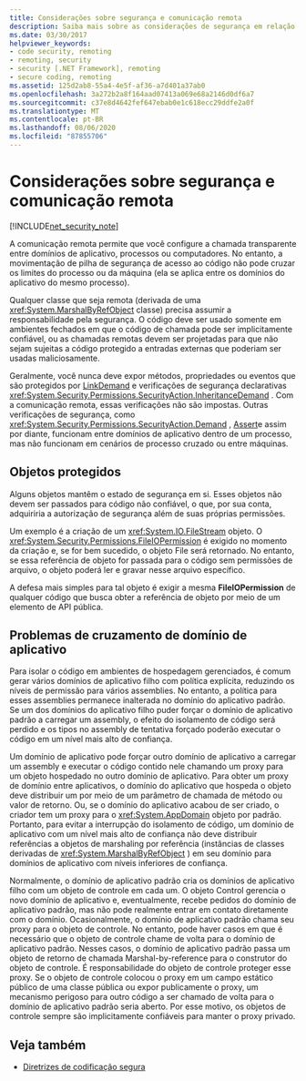 ```yaml
---
title: Considerações sobre segurança e comunicação remota
description: Saiba mais sobre as considerações de segurança em relação à comunicação remota, que permite configurar a chamada transparente entre domínios de aplicativo, processos ou computadores.
ms.date: 03/30/2017
helpviewer_keywords:
- code security, remoting
- remoting, security
- security [.NET Framework], remoting
- secure coding, remoting
ms.assetid: 125d2ab8-55a4-4e5f-af36-a7d401a37ab0
ms.openlocfilehash: 3a272b2a8f164aad07413a069e68a2146d0df6a7
ms.sourcegitcommit: c37e8d4642fef647ebab0e1c618ecc29ddfe2a0f
ms.translationtype: MT
ms.contentlocale: pt-BR
ms.lasthandoff: 08/06/2020
ms.locfileid: "87855706"
---
```

# <a name="security-and-remoting-considerations"></a>Considerações sobre segurança e comunicação remota

[!INCLUDE[net_security_note](../../../includes/net-security-note-md.md)]

A comunicação remota permite que você configure a chamada transparente entre domínios de aplicativo, processos ou computadores. No entanto, a movimentação de pilha de segurança de acesso ao código não pode cruzar os limites do processo ou da máquina (ela se aplica entre os domínios do aplicativo do mesmo processo).  
  
 Qualquer classe que seja remota (derivada de uma <xref:System.MarshalByRefObject> classe) precisa assumir a responsabilidade pela segurança. O código deve ser usado somente em ambientes fechados em que o código de chamada pode ser implicitamente confiável, ou as chamadas remotas devem ser projetadas para que não sejam sujeitas a código protegido a entradas externas que poderiam ser usadas maliciosamente.  
  
 Geralmente, você nunca deve expor métodos, propriedades ou eventos que são protegidos por [LinkDemand](link-demands.md) e verificações de segurança declarativas <xref:System.Security.Permissions.SecurityAction.InheritanceDemand> . Com a comunicação remota, essas verificações não são impostas. Outras verificações de segurança, como <xref:System.Security.Permissions.SecurityAction.Demand> , [Assert](using-the-assert-method.md)e assim por diante, funcionam entre domínios de aplicativo dentro de um processo, mas não funcionam em cenários de processo cruzado ou entre máquinas.  
  
## <a name="protected-objects"></a>Objetos protegidos  
 Alguns objetos mantêm o estado de segurança em si. Esses objetos não devem ser passados para código não confiável, o que, por sua conta, adquiriria a autorização de segurança além de suas próprias permissões.  
  
 Um exemplo é a criação de um <xref:System.IO.FileStream> objeto. O <xref:System.Security.Permissions.FileIOPermission> é exigido no momento da criação e, se for bem sucedido, o objeto File será retornado. No entanto, se essa referência de objeto for passada para o código sem permissões de arquivo, o objeto poderá ler e gravar nesse arquivo específico.  
  
 A defesa mais simples para tal objeto é exigir a mesma **FileIOPermission** de qualquer código que busca obter a referência de objeto por meio de um elemento de API pública.  
  
## <a name="application-domain-crossing-issues"></a>Problemas de cruzamento de domínio de aplicativo  
 Para isolar o código em ambientes de hospedagem gerenciados, é comum gerar vários domínios de aplicativo filho com política explícita, reduzindo os níveis de permissão para vários assemblies. No entanto, a política para esses assemblies permanece inalterada no domínio do aplicativo padrão. Se um dos domínios do aplicativo filho puder forçar o domínio de aplicativo padrão a carregar um assembly, o efeito do isolamento de código será perdido e os tipos no assembly de tentativa forçado poderão executar o código em um nível mais alto de confiança.  
  
 Um domínio de aplicativo pode forçar outro domínio de aplicativo a carregar um assembly e executar o código contido nele chamando um proxy para um objeto hospedado no outro domínio de aplicativo. Para obter um proxy de domínio entre aplicativos, o domínio do aplicativo que hospeda o objeto deve distribuir um por meio de um parâmetro de chamada de método ou valor de retorno. Ou, se o domínio do aplicativo acabou de ser criado, o criador tem um proxy para o <xref:System.AppDomain> objeto por padrão. Portanto, para evitar a interrupção do isolamento de código, um domínio de aplicativo com um nível mais alto de confiança não deve distribuir referências a objetos de marshaling por referência (instâncias de classes derivadas de <xref:System.MarshalByRefObject> ) em seu domínio para domínios de aplicativo com níveis inferiores de confiança.  
  
 Normalmente, o domínio de aplicativo padrão cria os domínios de aplicativo filho com um objeto de controle em cada um. O objeto Control gerencia o novo domínio de aplicativo e, eventualmente, recebe pedidos do domínio de aplicativo padrão, mas não pode realmente entrar em contato diretamente com o domínio. Ocasionalmente, o domínio de aplicativo padrão chama seu proxy para o objeto de controle. No entanto, pode haver casos em que é necessário que o objeto de controle chame de volta para o domínio de aplicativo padrão. Nesses casos, o domínio de aplicativo padrão passa um objeto de retorno de chamada Marshal-by-reference para o construtor do objeto de controle. É responsabilidade do objeto de controle proteger esse proxy. Se o objeto de controle colocou o proxy em um campo estático público de uma classe pública ou expor publicamente o proxy, um mecanismo perigoso para outro código a ser chamado de volta para o domínio de aplicativo padrão seria aberto. Por esse motivo, os objetos de controle sempre são implicitamente confiáveis para manter o proxy privado.  
  
## <a name="see-also"></a>Veja também

- [Diretrizes de codificação segura](../../standard/security/secure-coding-guidelines.md)

